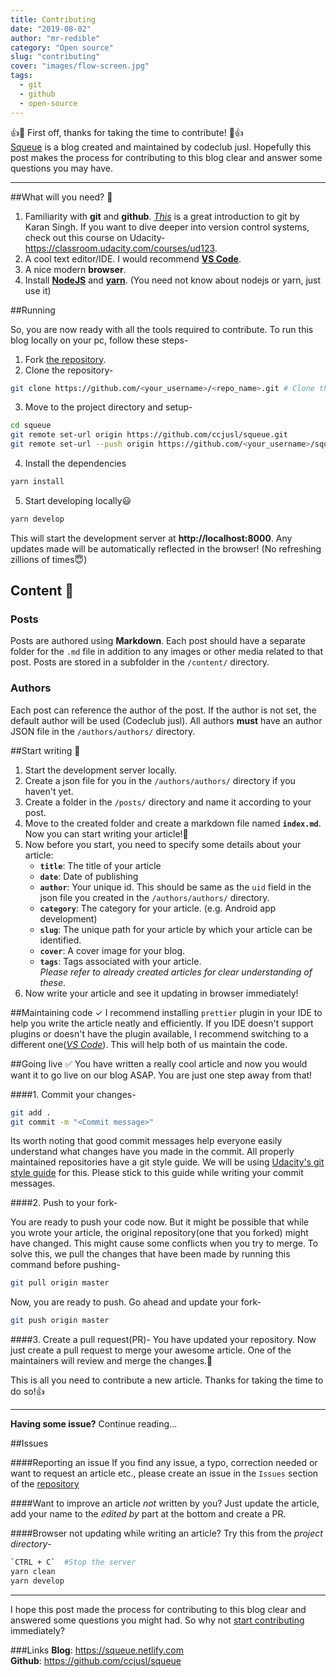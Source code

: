 ```yaml
---
title: Contributing
date: "2019-08-02"
author: "mr-redible"
category: "Open source"
slug: "contributing"
cover: "images/flow-screen.jpg"
tags:
  - git
  - github
  - open-source
---
```


👍🎉 First off, thanks for taking the time to contribute! 🎉👍<br/>
[Squeue](https://squeue.netlify.com/) is a blog created and maintained by codeclub jusl. Hopefully this post makes the process for contributing to this blog clear and answer some questions you may have.

---

##What will you need? 🔧

1. Familiarity with **git** and **github**. [_This_](/git-workflow) is a great introduction to git by Karan Singh. If you want to dive deeper into version control systems, check out this course on Udacity- https://classroom.udacity.com/courses/ud123.
2. A cool text editor/IDE. I would recommend [**VS Code**](https://code.visualstudio.com/).
3. A nice modern **browser**.
4. Install [**NodeJS**](https://nodejs.org/en/download) and [**yarn**](https://yarnpkg.com/lang/en/docs/install). (You need not know about nodejs or yarn, just use it)

##Running

So, you are now ready with all the tools required to contribute. To run this blog locally on your pc, follow these steps-

1. Fork [the repository](https://github.com/ccjusl/squeue).
2. Clone the repository-

```bash
git clone https://github.com/<your_username>/<repo_name>.git # Clone the project
```

3. Move to the project directory and setup-

```bash
cd squeue
git remote set-url origin https://github.com/ccjusl/squeue.git
git remote set-url --push origin https://github.com/<your_username>/squeue.git
```

4. Install the dependencies

```bash
yarn install
```

5. Start developing locally😃

```bash
yarn develop
```

This will start the development server at **http://localhost:8000**. Any updates made will be automatically reflected in the browser! (No refreshing zillions of times😇)

## Content 📁

### Posts

Posts are authored using **Markdown**. Each post should have a separate folder for the `.md` file in addition to any images or other media related to that post. Posts are stored in a subfolder in the `/content/` directory.

### Authors

Each post can reference the author of the post. If the author is not set, the default author will be used (Codeclub jusl). All authors **must** have an author JSON file in the `/authors/authors/` directory.

##Start writing 📝

1. Start the development server locally.
2. Create a json file for you in the `/authors/authors/` directory if you haven't yet.
3. Create a folder in the `/posts/` directory and name it according to your post.
4. Move to the created folder and create a markdown file named **`index.md`**. Now you can start writing your article!🎉
5. Now before you start, you need to specify some details about your article:
   - **`title`**: The title of your article
   - **`date`**: Date of publishing
   - **`author`**: Your unique id. This should be same as the `uid` field in the json file you created in the `/authors/authors/` directory.
   - **`category`**: The category for your article. (e.g. Android app development)
   - **`slug`**: The unique path for your article by which your article can be identified.
   - **`cover`**: A cover image for your blog.
   - **`tags`**: Tags associated with your article.
     <br/>_Please refer to already created articles for clear understanding of these_.
6. Now write your article and see it updating in browser immediately!

##Maintaining code ✓
I recommend installing `prettier` plugin in your IDE to help you write the article neatly and efficiently. If you IDE doesn't support plugins or doesn't have the plugin available, I recommend switching to a different one([_VS Code_](https://code.visualstudio.com/)). This will help both of us maintain the code.

##Going live ✅
You have written a really cool article and now you would want it to go live on our blog ASAP. You are just one step away from that!

####1. Commit your changes-

```bash
git add .
git commit -m "<Commit message>"
```

Its worth noting that good commit messages help everyone easily understand what changes have you made in the commit. All properly maintained repositories have a git style guide. We will be using [Udacity's git style guide](https://udacity.github.io/git-styleguide/) for this. Please stick to this guide while writing your commit messages.

####2. Push to your fork-

You are ready to push your code now. But it might be possible that while you wrote your article, the original repository(one that you forked) might have changed. This might cause some conflicts when you try to merge. To solve this, we pull the changes that have been made by running this command before pushing-

```bash
git pull origin master
```

Now, you are ready to push. Go ahead and update your fork-

```bash
git push origin master
```

####3. Create a pull request(PR)-
You have updated your repository. Now just create a pull request to merge your awesome article. One of the maintainers will review and merge the changes.🎉

This is all you need to contribute a new article. Thanks for taking the time to do so!👍

---

**Having some issue?** Continue reading...

##Issues

####Reporting an issue
If you find any issue, a typo, correction needed or want to request an article etc., please create an issue in the `Issues` section of the [repository](https://github.com/ccjusl/squeue)

####Want to improve an article _not_ written by you?
Just update the article, add your name to the _edited by_ part at the bottom and create a PR.

####Browser not updating while writing an article?
Try this from the _project directory_-

```bash
`CTRL + C`  #Stop the server
yarn clean
yarn develop
```

---

I hope this post made the process for contributing to this blog clear and answered some questions you might had. So why not [start contributing](https://github.com/ccjusl/squeue) immediately?

###Links
**Blog**: https://squeue.netlify.com<br/>
**Github**: https://github.com/ccjusl/squeue
